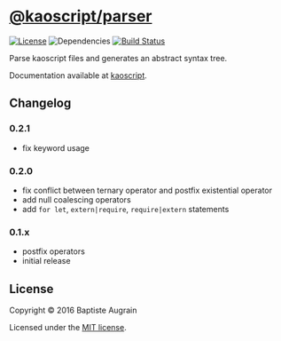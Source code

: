 [@kaoscript/parser](https://github.com/kaoscript/parser)
=================================================================

[![License](https://img.shields.io/badge/license-MIT-blue.svg)](./LICENSE)
![Dependencies](https://img.shields.io/david/kaoscript/parser.svg)
[![Build Status](https://img.shields.io/travis/kaoscript/parser.svg)](https://travis-ci.org/kaoscript/parser)

Parse kaoscript files and generates an abstract syntax tree.

Documentation available at [kaoscript](https://github.com/kaoscript/kaoscript).

Changelog
---------

### 0.2.1

- fix keyword usage

### 0.2.0

- fix conflict between ternary operator and postfix existential operator
- add null coalescing operators
- add `for let`, `extern|require`, `require|extern` statements

### 0.1.x

- postfix operators
- initial release

License
-------

Copyright &copy; 2016 Baptiste Augrain

Licensed under the [MIT license](http://www.opensource.org/licenses/mit-license.php).